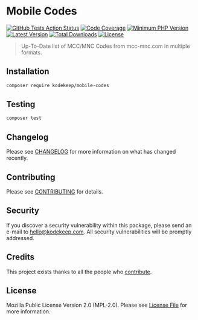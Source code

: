 # Mobile Codes

[![GitHub Tests Action Status](https://img.shields.io/github/workflow/status/kodekeep/mobile-codes/run-tests?label=tests)](https://github.com/kodekeep/mobile-codes/actions?query=workflow%3Arun-tests+branch%3Amaster)
[![Code Coverage](https://badgen.now.sh/codecov/c/github/kodekeep/mobile-codes)](https://codecov.io/gh/kodekeep/mobile-codes)
[![Minimum PHP Version](https://badgen.net/packagist/php/kodekeep/mobile-codes)](https://packagist.org/packages/kodekeep/mobile-codes)
[![Latest Version](https://badgen.net/packagist/v/kodekeep/mobile-codes)](https://packagist.org/packages/kodekeep/mobile-codes)
[![Total Downloads](https://badgen.net/packagist/dt/kodekeep/mobile-codes)](https://packagist.org/packages/kodekeep/mobile-codes)
[![License](https://badgen.net/packagist/license/kodekeep/mobile-codes)](https://packagist.org/packages/kodekeep/mobile-codes)

> Up-To-Date list of MCC/MNC Codes from mcc-mnc.com in multiple formats.

## Installation

```bash
composer require kodekeep/mobile-codes
```

## Testing

```bash
composer test
```

## Changelog

Please see [CHANGELOG](CHANGELOG.md) for more information on what has changed recently.

## Contributing

Please see [CONTRIBUTING](CONTRIBUTING.md) for details.

## Security

If you discover a security vulnerability within this package, please send an e-mail to hello@kodekeep.com. All security vulnerabilities will be promptly addressed.

## Credits

This project exists thanks to all the people who [contribute](../../contributors).

## License

Mozilla Public License Version 2.0 (MPL-2.0). Please see [License File](LICENSE.md) for more information.
